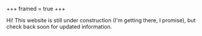 +++
framed = true
+++

Hi! This website is still under construction (I'm getting there, I promise), but check back soon for updated information.
